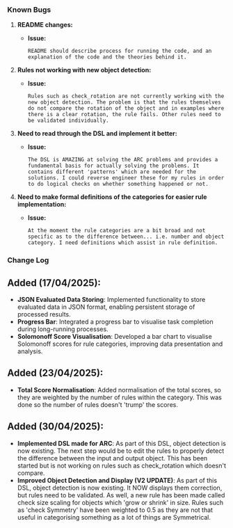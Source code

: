 ### Known Bugs

1. **README changes:**
   - **Issue:** 
     ```
     README should describe process for running the code, and an explanation of the code and the theories behind it.
     ```

2. **Rules not working with new object detection:**
   - **Issue:** 
     ```
     Rules such as check_rotation are not currently working with the new object detection. The problem is that the rules themselves do not compare the rotation of the object and in examples where there is a clear rotation, the rule fails. Other rules need to be validated individually.
     ```

3. **Need to read through the DSL and implement it better:**
   - **Issue:** 
     ```
     The DSL is AMAZING at solving the ARC problems and provides a fundamental basis for actually solving the problems. It contains different 'patterns' which are needed for the solutions. I could reverse engineer these for my rules in order to do logical checks on whether something happened or not.
     ```

4. **Need to make formal definitions of the categories for easier rule implementation:**
   - **Issue:** 
     ```
     At the moment the rule categories are a bit broad and not specific as to the difference between... i.e. number and object category. I need definitions which assist in rule definition.
     ```

### Change Log

## Added (17/04/2025):
- **JSON Evaluated Data Storing**: Implemented functionality to store evaluated data in JSON format, enabling persistent storage of processed results.
- **Progress Bar**: Integrated a progress bar to visualise task completion during long-running processes.
- **Solomonoff Score Visualisation**: Developed a bar chart to visualise Solomonoff scores for rule categories, improving data presentation and analysis.

## Added (23/04/2025):
- **Total Score Normalisation**: Added normalisation of the total scores, so they are weighted by the number of rules within the category. This was done so the number of rules doesn't 'trump' the scores.

## Added (30/04/2025): 
- **Implemented DSL made for ARC**: As part of this DSL, object detection is now existing. The next step would be to edit the rules to properly detect the difference between the input and output object. This has been started but is not working on rules such as check_rotation which doesn't compare.
- **Improved Object Detection and Display (V2 UPDATE)**: As part of this DSL, object detection is now existing. It NOW displays them correction, but rules need to be validated. As well, a new rule has been made called check size scaling for objects which 'grow or shrink' in size. Rules such as 'check Symmetry' have been weighted to 0.5 as they are not that useful in categorising something as a lot of things are Symmetrical. 

